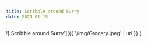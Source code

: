 ```yaml
---
title: Scribble around Surry
date: 2021-01-15
---
```


!['Scribble around Surry']({{ '/img/Grocery.jpeg' | url }} )
<br>
